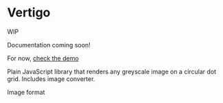 # Vertigo

WIP

Documentation coming soon!

For now, [check the demo](https://stanko.github.io/vertigo/)


Plain JavaScript library that renders any greyscale image on a circular dot grid. Includes image converter.

Image format
